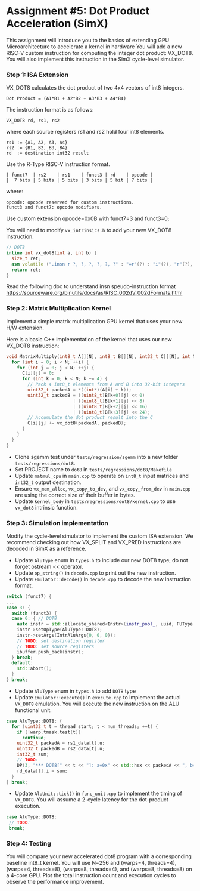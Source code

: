 # Assignment #5: Dot Product Acceleration (SimX)

This assignment will introduce you to the basics of extending GPU Microarchitecture to accelerate a kernel in hardware
You will add a new RISC-V custom instruction for computing the integer dot product: VX\_DOT8.
You will also implement this instruction in the SimX cycle-level simulator.

### Step 1: ISA Extension

VX\_DOT8 calculates the dot product of two 4x4 vectors of int8 integers.

```
Dot Product = (A1*B1 + A2*B2 + A3*B3 + A4*B4)
```

The instruction format is as follows:

```
VX_DOT8 rd, rs1, rs2
```
where each source registers rs1 and rs2 hold four int8 elements.

```
rs1 := {A1, A2, A3, A4}
rs2 := {B1, B2, B3, B4}
rd  := destination int32 result
```

Use the R-Type RISC-V instruction format.

```
| funct7  | rs2    | rs1    | funct3 | rd    | opcode |
|  7 bits | 5 bits | 5 bits | 3 bits | 5 bit | 7 bits |
```

where:

```
opcode: opcode reserved for custom instructions.
funct3 and funct7: opcode modifiers.
```
Use custom extension opcode=0x0B with funct7=3 and funct3=0;

You will need to modify `vx_intrinsics.h` to add your new VX_DOT8 instruction.

``` c++
// DOT8
inline int vx_dot8(int a, int b) {
  size_t ret;
  asm volatile (".insn r ?, ?, ?, ?, ?, ?" : "=r"(?) : "i"(?), "r"(?), "r"(?));
  return ret;
}

```

Read the following doc to understand insn speudo-instruction format
https://sourceware.org/binutils/docs/as/RISC_002dV_002dFormats.html

### Step 2: Matrix Multiplication Kernel

Implement a simple matrix multiplication GPU kernel that uses your new H/W extension.

Here is a basic C++ implementation of the kernel that uses our new VX\_DOT8 instruction:

``` c++
void MatrixMultiply(int8_t A[][N], int8_t B[][N], int32_t C[][N], int N) {
  for (int i = 0; i < N; ++i) {
    for (int j = 0; j < N; ++j) {
      C[i][j] = 0;
      for (int k = 0; k < N; k += 4) {
        // Pack 4 int8_t elements from A and B into 32-bit integers
        uint32_t packedA = *((int*)(A[i] + k));
        uint32_t packedB = ((uint8_t)B[k+0][j] << 0)
                         | ((uint8_t)B[k+1][j] << 8)
                         | ((uint8_t)B[k+2][j] << 16)
                         | ((uint8_t)B[k+3][j] << 24);
        // Accumulate the dot product result into the C
        C[i][j] += vx_dot8(packedA, packedB);
      }
    }
  }
}
```

- Clone sgemm test under `tests/regression/sgemm` into a new folder `tests/regressions/dot8`.
- Set PROJECT name to `dot8` in `tests/regressions/dot8/Makefile`
- Update `matmul_cpu` in `main.cpp` to operate on `int8_t` input matrices and `int32_t` output destination.
- Ensure `vx_mem_alloc`, `vx_copy_to_dev`, and `vx_copy_from_dev` in `main.cpp` are using the correct size of their buffer in bytes.
- Update `kernel_body` in `tests/regressions/dot8/kernel.cpp` to use `vx_dot8` intrinsic function.

### Step 3: Simulation implementation

Modify the cycle-level simulator to implement the custom ISA extension.
We recommend checking out how VX_SPLIT and VX_PRED instructions are decoded in SimX as a reference.

 - Update `AluType` enum in `types.h` to include our new DOT8 type, do not forget ostream << operator.
 - Update `op_string()` in `decode.cpp` to print out the new instruction.
 - Update `Emulator::decode()` in `decode.cpp` to decode the new instruction format.

``` c++
switch (funct7) {
...
case 3: {
  switch (funct3) {
  case 0: { // DOT8
    auto instr = std::allocate_shared<Instr>(instr_pool_, uuid, FUType::ALU);
    instr->setOpType(AluType::DOT8);
    instr->setArgs(IntrAluArgs{0, 0, 0});
    // TODO: set destination register
    // TODO: set source registers
    ibuffer.push_back(instr);
  } break;
  default:
    std::abort();
  }
} break;
```

 - Update `AluType` enum in `types.h` to add `DOT8` type
 - Update `Emulator::execute()` in `execute.cpp` to implement the actual `VX_DOT8` emulation. You will execute the new instruction on the ALU functional unit.

``` c++
case AluType::DOT8: {
  for (uint32_t t = thread_start; t < num_threads; ++t) {
    if (!warp.tmask.test(t))
      continue;
    uint32_t packedA = rs1_data[t].u;
    uint32_t packedB = rs2_data[t].u;
    int32_t sum;
    // TODO:
    DP(3, "*** DOT8[" << t << "]: a=0x" << std::hex << packedA << ", b=0x" << packedB << ", c=0x" << sum << std::dec);
    rd_data[t].i = sum;
  }
} break;
```

 - Update `AluUnit::tick()` in `func_unit.cpp` to implement the timing of `VX_DOT8`.
 You will assume a 2-cycle latency for the dot-product execution.

 ``` c++
case AluType::DOT8:
  // TODO:
  break;
 ```

### Step 4: Testing

You will compare your new accelerated dot8 program with a corresponding baseline int8_t kernel.
You will use N=256 and (warps=4, threads=4), (warps=4, threads=8), (warps=8, threads=4), and (warps=8, threads=8) on a 4-core GPU.
Plot the total instruction count and execution cycles to observe the performance improvement.
